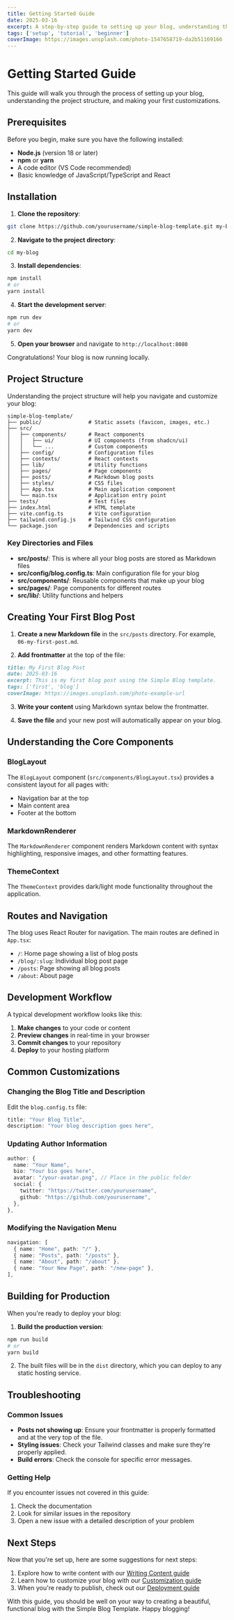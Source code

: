 ```yaml
---
title: Getting Started Guide
date: 2025-03-16
excerpt: A step-by-step guide to setting up your blog, understanding the project structure, and making your first customizations.
tags: ['setup', 'tutorial', 'beginner']
coverImage: https://images.unsplash.com/photo-1547658719-da2b51169166
---
```


# Getting Started Guide

This guide will walk you through the process of setting up your blog, understanding the project structure, and making your first customizations.

## Prerequisites

Before you begin, make sure you have the following installed:

- **Node.js** (version 18 or later)
- **npm** or **yarn**
- A code editor (VS Code recommended)
- Basic knowledge of JavaScript/TypeScript and React

## Installation

1. **Clone the repository**:

```bash
git clone https://github.com/yourusername/simple-blog-template.git my-blog
```

2. **Navigate to the project directory**:

```bash
cd my-blog
```

3. **Install dependencies**:

```bash
npm install
# or
yarn install
```

4. **Start the development server**:

```bash
npm run dev
# or
yarn dev
```

5. **Open your browser** and navigate to `http://localhost:8080`

Congratulations! Your blog is now running locally.

## Project Structure

Understanding the project structure will help you navigate and customize your blog:

```
simple-blog-template/
├── public/               # Static assets (favicon, images, etc.)
├── src/
│   ├── components/       # React components
│   │   ├── ui/           # UI components (from shadcn/ui)
│   │   └── ...           # Custom components
│   ├── config/           # Configuration files
│   ├── contexts/         # React contexts
│   ├── lib/              # Utility functions
│   ├── pages/            # Page components
│   ├── posts/            # Markdown blog posts
│   ├── styles/           # CSS files
│   ├── App.tsx           # Main application component
│   └── main.tsx          # Application entry point
├── tests/                # Test files
├── index.html            # HTML template
├── vite.config.ts        # Vite configuration
├── tailwind.config.js    # Tailwind CSS configuration
└── package.json          # Dependencies and scripts
```

### Key Directories and Files

- **src/posts/**: This is where all your blog posts are stored as Markdown files
- **src/config/blog.config.ts**: Main configuration file for your blog
- **src/components/**: Reusable components that make up your blog
- **src/pages/**: Page components for different routes
- **src/lib/**: Utility functions and helpers

## Creating Your First Blog Post

1. **Create a new Markdown file** in the `src/posts` directory. For example, `06-my-first-post.md`.

2. **Add frontmatter** at the top of the file:

```markdown
title: My First Blog Post
date: 2025-03-16
excerpt: This is my first blog post using the Simple Blog template.
tags: ['first', 'blog']
coverImage: https://images.unsplash.com/photo-example-url
```

3. **Write your content** using Markdown syntax below the frontmatter.

4. **Save the file** and your new post will automatically appear on your blog.

## Understanding the Core Components

### BlogLayout

The `BlogLayout` component (`src/components/BlogLayout.tsx`) provides a consistent layout for all pages with:

- Navigation bar at the top
- Main content area
- Footer at the bottom

### MarkdownRenderer

The `MarkdownRenderer` component renders Markdown content with syntax highlighting, responsive images, and other formatting features.

### ThemeContext

The `ThemeContext` provides dark/light mode functionality throughout the application.

## Routes and Navigation

The blog uses React Router for navigation. The main routes are defined in `App.tsx`:

- `/`: Home page showing a list of blog posts
- `/blog/:slug`: Individual blog post page
- `/posts`: Page showing all blog posts
- `/about`: About page

## Development Workflow

A typical development workflow looks like this:

1. **Make changes** to your code or content
2. **Preview changes** in real-time in your browser
3. **Commit changes** to your repository
4. **Deploy** to your hosting platform

## Common Customizations

### Changing the Blog Title and Description

Edit the `blog.config.ts` file:

```typescript
title: "Your Blog Title",
description: "Your blog description goes here",
```

### Updating Author Information

```typescript
author: {
  name: "Your Name",
  bio: "Your bio goes here",
  avatar: "/your-avatar.png", // Place in the public folder
  social: {
    twitter: "https://twitter.com/yourusername",
    github: "https://github.com/yourusername",
  },
},
```

### Modifying the Navigation Menu

```typescript
navigation: [
  { name: "Home", path: "/" },
  { name: "Posts", path: "/posts" },
  { name: "About", path: "/about" },
  { name: "Your New Page", path: "/new-page" },
],
```

## Building for Production

When you're ready to deploy your blog:

1. **Build the production version**:

```bash
npm run build
# or
yarn build
```

2. The built files will be in the `dist` directory, which you can deploy to any static hosting service.

## Troubleshooting

### Common Issues

- **Posts not showing up**: Ensure your frontmatter is properly formatted and at the very top of the file.
- **Styling issues**: Check your Tailwind classes and make sure they're properly applied.
- **Build errors**: Check the console for specific error messages.

### Getting Help

If you encounter issues not covered in this guide:

1. Check the documentation
2. Look for similar issues in the repository
3. Open a new issue with a detailed description of your problem

## Next Steps

Now that you're set up, here are some suggestions for next steps:

1. Explore how to write content with our [Writing Content guide](/blog/03-writing-content)
2. Learn how to customize your blog with our [Customization guide](/blog/04-customizing)
3. When you're ready to publish, check out our [Deployment guide](/blog/05-deploying)

With this guide, you should be well on your way to creating a beautiful, functional blog with the Simple Blog Template. Happy blogging!
